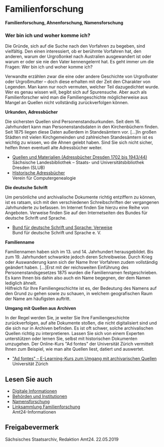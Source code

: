 # Familienforschung

**Familienforschung, Ahnenforschung, Namensforschung**

### Wer bin ich und woher komme ich?

Die Gründe, sich auf die Suche nach den Vorfahren zu begeben, sind vielfältig. Den einen interessiert, ob er berühmte Vorfahren hat, den anderen, warum der Urgroßonkel nach Australien ausgewandert ist oder warum er oder sie nie den Vater kennengelernt hat. Es geht immer um die Fragen: Wer bin ich und woher komme ich?

Verwandte erzählen zwar die eine oder andere Geschichte von Urgroßvater oder Urgroßmutter – doch diese erhalten mit der Zeit den Charakter von Legenden. Man kann nur noch vermuten, welcher Teil dazugedichtet wurde. Wer es genau wissen will, begibt sich auf Spurensuche. Aber auch als Familienforscher wird man die Familiengeschichte möglicherweise aus Mangel an Quellen nicht vollständig zurückverfolgen können.

**Urkunden, Adressbücher**

Die sichersten Quellen sind Personenstandsurkunden. Seit dem 16. Jahrhundert kann man Personenstandsdaten in den Kirchenbüchern finden. Seit 1875 liegen diese Daten außerdem in Standesämtern vor. [...]In großen Städten mit vielen Kirchgemeinden und zahlreichen Standesämtern ist es wichtig zu wissen, wo die Ahnen gelebt haben. Sind Sie sich nicht sicher, helfen Ihnen eventuell alte Adressbücher weiter.

* [Quellen und Materialien (Adressbücher Dresden 1702 bis 1943/44)](http://www.sachsendigital.de/ressourcen/quellen/ "Sachsen.digital: Quelle und Materialien")  
   Sächsische Landesbibliothek – Staats- und Universitätsbibliothek Dresden (SLUB)
* [Historische Adressbücher](http://adressbuecher.genealogy.net/ "Suche, Historische Adressbücher (Verein für Computergenealogie)")  
   Verein für Computergenealogie

**Die deutsche Schrift**

Um persönliche und archivalische Dokumente richtig entziffern zu können, ist es ratsam, sich mit den verschiedenen Schreibschriften der vergangenen Jahrhunderte zu befassen. Im Internet finden Sie hierzu eine Reihe von Angeboten. Verweise finden Sie auf den Internetseiten des Bundes für deutsche Schrift und Sprache.

* [Bund für deutsche Schrift und Sprache: Verweise](https://www.bfds.de/verweise/ "Verweise: Bund für deutsche Schrift und Sprache e. V.")  
  Bund für deutsche Schrift und Sprache e. V.

**Familienname**

Familiennamen haben sich im 13. und 14. Jahrhundert herausgebildet. Bis zum 19. Jahrhundert schwankte jedoch deren Schreibweise. Durch Krieg oder Auswanderung kann sich der Name Ihrer Vorfahren zudem vollständig geändert haben. [...]Erst mit der reichsweiten Einführung des Personenstandsgesetzes 1875 wurden die Familiennamen festgeschrieben. Es kann Ihnen bis dahin also auch ein Name begegnen, der dem Namen lediglich ähnelt.  
 Hilfreich für Ihre Familiengeschichte ist es, der Bedeutung des Namens auf den Grund zu gehen sowie zu schauen, in welchem geografischen Raum der Name am häufigsten auftritt.

**Umgang mit Quellen aus Archiven**

In der Regel werden Sie, je weiter Sie Ihre Familiengeschichte zurückverfolgen, auf alte Dokumente stoßen, die nicht digitalisiert sind und die sich nur in Archiven befinden. Es ist oft schwer, solche archivalischen Quellen richtig zu interpretieren. Lassen Sie sich von einem Experten unterstützen oder lernen Sie, selbst mit historischen Dokumenten umzugehen. Der Online-Kurs "Ad fontes" der Universität Zürich vermittelt Ihnen zum Beispiel, wie man alte Quellen liest, datiert und auswertet.

* ["Ad fontes" – E-Learning-Kurs zum Umgang mit archivarischen Quellen](https://www.adfontes.uzh.ch/ "Ad fontes, Universität Zürich")  
   Universität Zürich

## Lesen Sie auch

* [Digitale Informationen](https://amt24dev.sachsen.de/zufi/lebenslagen/5000446)
* [Behörden und Institutionen](https://amt24dev.sachsen.de/zufi/lebenslagen/5000019)
* [Namensforschung](https://amt24dev.sachsen.de/zufi/lebenslagen/5000825)
* [Linksammlung Familienforschung](https://amt24dev.sachsen.de/zufi/lebenslagen/5000794)  
  Amt24-Informationen

## Freigabevermerk

Sächsisches Staatsarchiv, Redaktion Amt24. 22.05.2019
